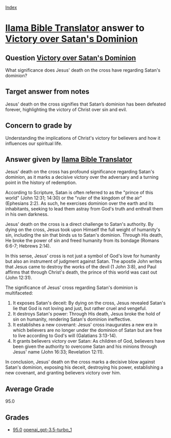 
[Index](../../../index.md)
# [llama Bible Translator](../../answering_models/llama_Bible_Translator.md) answer to [Victory over Satan's Dominion](../../questions/Victory_over_Satan_s_Dominion.md)

## Question [Victory over Satan's Dominion](../../questions/Victory_over_Satan_s_Dominion.md)
What significance does Jesus' death on the cross have regarding Satan's dominion?

## Target answer from notes
Jesus' death on the cross signifies that Satan’s dominion has been defeated forever, highlighting the victory of Christ over sin and evil.

## Concern to grade by
Understanding the implications of Christ's victory for believers and how it influences our spiritual life.

## Answer given by [llama Bible Translator](../../answering_models/llama_Bible_Translator.md)
Jesus' death on the cross has profound significance regarding Satan's dominion, as it marks a decisive victory over the adversary and a turning point in the history of redemption.

According to Scripture, Satan is often referred to as the "prince of this world" (John 12:31; 14:30) or the "ruler of the kingdom of the air" (Ephesians 2:2). As such, he exercises dominion over the earth and its inhabitants, seeking to lead them astray from God's truth and enthrall them in his own darkness.

Jesus' death on the cross is a direct challenge to Satan's authority. By dying on the cross, Jesus took upon Himself the full weight of humanity's sin, including the sin that binds us to Satan's dominion. Through His death, He broke the power of sin and freed humanity from its bondage (Romans 6:6-7; Hebrews 2:14).

In this sense, Jesus' cross is not just a symbol of God's love for humanity but also an instrument of judgment against Satan. The apostle John writes that Jesus came to destroy the works of the devil (1 John 3:8), and Paul affirms that through Christ's death, the prince of this world was cast out (John 12:31).

The significance of Jesus' cross regarding Satan's dominion is multifaceted:

1. It exposes Satan's deceit: By dying on the cross, Jesus revealed Satan's lie that God is not loving and just, but rather cruel and vengeful.
2. It destroys Satan's power: Through His death, Jesus broke the hold of sin on humanity, rendering Satan's dominion ineffective.
3. It establishes a new covenant: Jesus' cross inaugurates a new era in which believers are no longer under the dominion of Satan but are free to live according to God's will (Galatians 3:13-14).
4. It grants believers victory over Satan: As children of God, believers have been given the authority to overcome Satan and his minions through Jesus' name (John 16:33; Revelation 12:11).

In conclusion, Jesus' death on the cross marks a decisive blow against Satan's dominion, exposing his deceit, destroying his power, establishing a new covenant, and granting believers victory over him.

## Average Grade
95.0

## Grades
 * [95.0](./Victory_over_Satan_s_Dominion_grades/openai_gpt-3.5-turbo_1.md) [openai_gpt-3.5-turbo_1](../../grading_models/openai_gpt-3.5-turbo_1.md)
